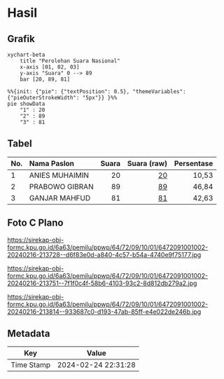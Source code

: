 # Hasil

## Grafik

```mermaid
xychart-beta
    title "Perolehan Suara Nasional"
    x-axis [01, 02, 03]
    y-axis "Suara" 0 --> 89
    bar [20, 89, 81]
```

```mermaid
%%{init: {"pie": {"textPosition": 0.5}, "themeVariables": {"pieOuterStrokeWidth": "5px"}} }%%
pie showData
    "1" : 20
    "2" : 89
    "3" : 81
```

## Tabel

| No. | Nama Paslon    | Suara | Suara (raw) | Persentase |
|:--- |:-------------- | -----:| -----------:| ----------:|
| 1   | ANIES MUHAIMIN | 20    | [20][p-1]   | 10,53      |
| 2   | PRABOWO GIBRAN | 89    | [89][p-2]   | 46,84      |
| 3   | GANJAR MAHFUD  | 81    | [81][p-3]   | 42,63      |


[p-1]: https://github.com/gigit-pemilu/pemilu-2024/blob/main/pilpres/hitung-suara/sub/64-kalimantan-timur/sub/72-kota-samarinda/sub/09-samarinda-kota/sub/1001-karang-mumus/sub/002-tps/sub/paslon-1.txt
[p-2]: https://github.com/gigit-pemilu/pemilu-2024/blob/main/pilpres/hitung-suara/sub/64-kalimantan-timur/sub/72-kota-samarinda/sub/09-samarinda-kota/sub/1001-karang-mumus/sub/002-tps/sub/paslon-2.txt
[p-3]: https://github.com/gigit-pemilu/pemilu-2024/blob/main/pilpres/hitung-suara/sub/64-kalimantan-timur/sub/72-kota-samarinda/sub/09-samarinda-kota/sub/1001-karang-mumus/sub/002-tps/sub/paslon-3.txt

## Foto C Plano

https://sirekap-obj-formc.kpu.go.id/6a63/pemilu/ppwp/64/72/09/10/01/6472091001002-20240216-213728--d6f83e0d-a840-4c57-b54a-4740e9f75177.jpg

https://sirekap-obj-formc.kpu.go.id/6a63/pemilu/ppwp/64/72/09/10/01/6472091001002-20240216-213751--7f1f0c4f-58b6-4103-93c2-8d812db279a2.jpg

https://sirekap-obj-formc.kpu.go.id/6a63/pemilu/ppwp/64/72/09/10/01/6472091001002-20240216-213814--933687c0-d193-47ab-85ff-e4e022de246b.jpg


## Metadata

| Key        | Value               |
| ---------- | ------------------- |
| Time Stamp | 2024-02-24 22:31:28 |



